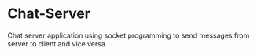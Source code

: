 # Chat-Server
Chat server application using socket programming to send messages from server to client and vice versa.
